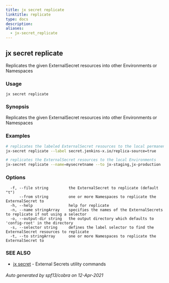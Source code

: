 ```yaml
---
title: jx secret replicate
linktitle: replicate
type: docs
description: 
aliases:
  - jx-secret_replicate
---
```


## jx secret replicate

Replicates the given ExternalSecret resources into other Environments or Namespaces

### Usage

```
jx secret replicate
```

### Synopsis

Replicates the given ExternalSecret resources into other Environments or Namespaces

### Examples

  ```bash
  # replicates the labeled ExternalSecret resources to the local permanent Environment namespaces (e.g. Staging and Production)
  jx-secret replicate --label secret.jenkins-x.io/replica-source=true
  
  # replicates the ExternalSecret resources to the local Environments
  jx-secret replicate --name=mysecretname --to jx-staging,jx-production

  ```
### Options

```
  -f, --file string         the ExternalSecret to replicate (default "t")
      --from string         one or more Namespaces to replicate the ExternalSecret to
  -h, --help                help for replicate
  -n, --name stringArray    specifies the names of the ExternalSecrets to replicate if not using a selector
  -o, --output-dir string   the output directory which defaults to 'config-root' in the directory
  -s, --selector string     defines the label selector to find the ExternalSecret resources to replicate
  -t, --to stringArray      one or more Namespaces to replicate the ExternalSecret to
```

### SEE ALSO

* [jx secret](..)	 - External Secrets utility commands

###### Auto generated by spf13/cobra on 12-Apr-2021
